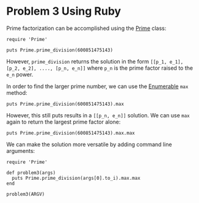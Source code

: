 # Problem 3 Using Ruby 

Prime factorization can be accomplished using the [Prime](http://ruby-doc.org/stdlib-2.0.0/libdoc/prime/rdoc/Prime.html) class: 

    require 'Prime'
    
    puts Prime.prime_division(600851475143)
    
However, `prime_division` returns the solution in the form `[[p_1, e_1], [p_2, e_2], ...., [p_n, e_n]]` where `p_n` is the prime factor raised to the `e_n` power. 

In order to find the larger prime number, we can use the [Enumerable](http://ruby-doc.org/core-2.2.0/Enumerable.html) `max` method: 

    puts Prime.prime_division(600851475143).max 
    
However, this still puts results in a `[[p_n, e_n]]` solution. We can use `max` again to return the largest prime factor alone: 

    puts Prime.prime_division(600851475143).max.max
   
We can make the solution more versatile by adding command line arguments: 

    require 'Prime'
    
    def problem3(args)
      puts Prime.prime_division(args[0].to_i).max.max 
    end 
    
    problem3(ARGV)
    
